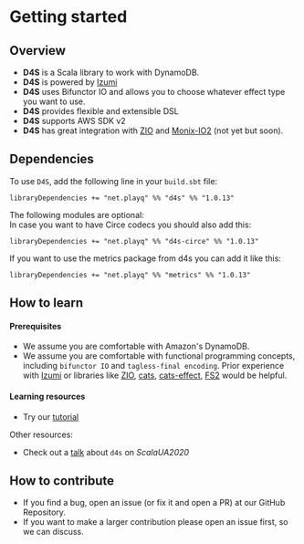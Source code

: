 # Getting started

## Overview
+ __D4S__ is a Scala library to work with DynamoDB.
+ __D4S__ is powered by [Izumi](https://izumi.7mind.io/latest/release/doc/index.html)
+ __D4S__ uses Bifunctor IO and allows you to choose whatever effect type you want to use.
+ __D4S__ provides flexible and extensible DSL 
+ __D4S__ supports AWS SDK v2
+ __D4S__ has great integration with [ZIO](https://zio.dev/) and [Monix-IO2](https://bio.monix.io/) (not yet but soon).

## Dependencies

To use `D4S`, add the following line in your `build.sbt` file:
```
libraryDependencies += "net.playq" %% "d4s" %% "1.0.13"
```

The following modules are optional:<br/>
In case you want to have Circe codecs you should also add this:
```
libraryDependencies += "net.playq" %% "d4s-circe" %% "1.0.13"
```
If you want to use the metrics package from d4s you can add it like this:
```
libraryDependencies += "net.playq" %% "metrics" %% "1.0.13"
```

## How to learn

#### Prerequisites
+ We assume you are comfortable with Amazon's DynamoDB.
+ We assume you are comfortable with functional programming concepts, including `bifunctor IO` and `tagless-final encoding`.
  Prior experience with [Izumi](https://izumi.7mind.io/latest/release/doc/index.html) or libraries like [ZIO](https://zio.dev/), [cats](https://typelevel.org/cats/), [cats-effect](https://typelevel.org/cats-effect/),
  [FS2](https://fs2.io/) would be helpful.

#### Learning resources
+ Try our [tutorial](tutorial.md)

Other resources:
+ Check out a [talk](https://www.youtube.com/watch?v=SGlQhN8CMIs&t=6s) about `d4s` on _ScalaUA2020_

## How to contribute
+ If you find a bug, open an issue (or fix it and open a PR) at our GitHub Repository.
+ If you want to make a larger contribution please open an issue first, so we can discuss.
